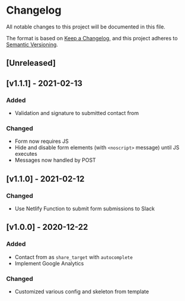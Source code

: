 <!-- markdownlint-disable -->
# Changelog
All notable changes to this project will be documented in this file.

The format is based on [Keep a Changelog](https://keepachangelog.com/en/1.0.0/),
and this project adheres to [Semantic Versioning](https://semver.org/spec/v2.0.0.html).

## [Unreleased]

## [v1.1.1] - 2021-02-13

### Added
- Validation and signature to submitted contact from

### Changed
- Form now requires JS
- Hide and disable form elements (with `<noscript>` message) until JS executes
- Messages now handled by POST

## [v1.1.0] - 2021-02-12

### Changed
- Use Netlify Function to submit form submissions to Slack

## [v1.0.0] - 2020-12-22

### Added
- Contact from as `share_target` with `autocomplete`
- Implement Google Analytics

### Changed
- Customized various config and skeleton from template
